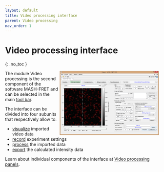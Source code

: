 ```yaml
---
layout: default
title: Video processing interface
parent: Video processing
nav_order: 1
---
```


# Video processing interface
{: .no_toc }

<a href="../assets/images/gui-video-processing.png"><img src="../assets/images/gui-video-processing.png" width="325" style="float:right"/></a>

The module Video processing is the second component of the software MASH-FRET and can be selected in the main 
[tool bar](../Getting_started.html#interface).

The interface can be divided into four subunits that respectively allow to:
* <u>visualize</u> imported video data
* <u>record</u> experiment settings
* <u>process</u> the imported data
* <u>export</u> the calculated intensity data

Learn about individual components of the interface at 
[Video processing panels](panels).


